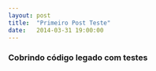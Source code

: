 ```yaml
---
layout: post
title:  "Primeiro Post Teste"
date:   2014-03-31 19:00:00
---
```


<h3>Cobrindo código legado com testes</h3>
